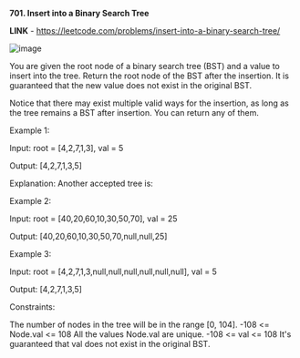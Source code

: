 **701. Insert into a Binary Search Tree**

**LINK** - https://leetcode.com/problems/insert-into-a-binary-search-tree/

![image](https://user-images.githubusercontent.com/92528845/189976569-7b6f347d-6ab5-499a-8723-1136f2e5d9cb.png)


You are given the root node of a binary search tree (BST) and a value to insert into the tree. Return the root node of the BST after the insertion. It is guaranteed that the new value does not exist in the original BST.

Notice that there may exist multiple valid ways for the insertion, as long as the tree remains a BST after insertion. You can return any of them.
 

Example 1:


Input: root = [4,2,7,1,3], val = 5

Output: [4,2,7,1,3,5]

Explanation: Another accepted tree is:


Example 2:

Input: root = [40,20,60,10,30,50,70], val = 25

Output: [40,20,60,10,30,50,70,null,null,25]


Example 3:

Input: root = [4,2,7,1,3,null,null,null,null,null,null], val = 5

Output: [4,2,7,1,3,5]
 

Constraints:

The number of nodes in the tree will be in the range [0, 104].
-108 <= Node.val <= 108
All the values Node.val are unique.
-108 <= val <= 108
It's guaranteed that val does not exist in the original BST.
